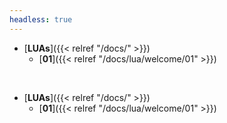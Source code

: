 ```yaml
---
headless: true
---
```


- [**LUAs**]({{< relref "/docs/" >}})
  - [**01**]({{< relref "/docs/lua/welcome/01" >}})

<br />

- [**LUAs**]({{< relref "/docs/" >}})
  - [**01**]({{< relref "/docs/lua/welcome/01" >}})


<br />
